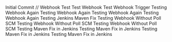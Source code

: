 Initial Commit
// Webhook Test
Test Webhook
Test Webhook Trigger
Testing Webhook Again
Testing Webhook Again
Testing Webhook Again
Testing Webhook Again
Testing Jenkins Maven Fix
Testing Webhook Without Poll SCM
Testing Webhook Without Poll SCM
Testing Webhook Without Poll SCM
Testing Maven Fix in Jenkins
Testing Maven Fix in Jenkins
Testing Maven Fix in Jenkins
Testing Maven Fix in Jenkins
